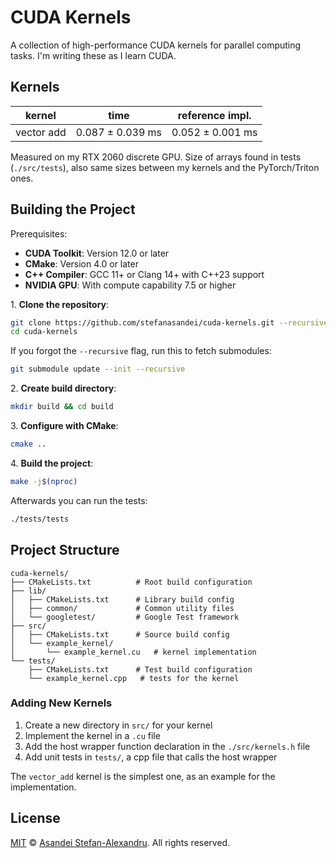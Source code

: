# CUDA Kernels

A collection of high-performance CUDA kernels for parallel computing tasks. I'm writing these as I learn CUDA.

## Kernels

| kernel     | time             | reference impl.  |
|------------|------------------|------------------|
| vector add | 0.087 ± 0.039 ms | 0.052 ± 0.001 ms |

Measured on my RTX 2060 discrete GPU. Size of arrays found in tests (`./src/tests`), also same sizes between my kernels
and the PyTorch/Triton ones.

## Building the Project

Prerequisites:

- **CUDA Toolkit**: Version 12.0 or later
- **CMake**: Version 4.0 or later
- **C++ Compiler**: GCC 11+ or Clang 14+ with C++23 support
- **NVIDIA GPU**: With compute capability 7.5 or higher

1\. **Clone the repository**:

   ```bash
   git clone https://github.com/stefanasandei/cuda-kernels.git --recursive
   cd cuda-kernels
   ```

If you forgot the `--recursive` flag, run this to fetch submodules:

   ```bash
   git submodule update --init --recursive
   ```

2\. **Create build directory**:

   ```bash
   mkdir build && cd build
   ```

3\. **Configure with CMake**:

   ```bash
   cmake ..
   ```

4\. **Build the project**:

   ```bash
   make -j$(nproc)
   ```

Afterwards you can run the tests:

```bash
./tests/tests
```

## Project Structure

```
cuda-kernels/
├── CMakeLists.txt          # Root build configuration
├── lib/
│   ├── CMakeLists.txt      # Library build config
│   ├── common/             # Common utility files
│   └── googletest/         # Google Test framework
├── src/
│   ├── CMakeLists.txt      # Source build config
│   └── example_kernel/
│       └── example_kernel.cu   # kernel implementation
└── tests/
    ├── CMakeLists.txt      # Test build configuration
    └── example_kernel.cpp   # tests for the kernel
```

### Adding New Kernels

1. Create a new directory in `src/` for your kernel
2. Implement the kernel in a `.cu` file
3. Add the host wrapper function declaration in the `./src/kernels.h` file
4. Add unit tests in `tests/`, a cpp file that calls the host wrapper

The `vector_add` kernel is the simplest one, as an example for the implementation.

## License

[MIT](LICENSE) © [Asandei Stefan-Alexandru](https://asandei.com). All rights reserved.
